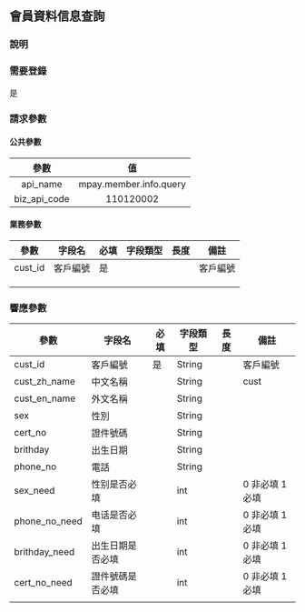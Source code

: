 ## 會員資料信息查詢

### 說明



### 需要登錄

是

### 請求參數

#### 公共參數

|     參數     |           值           |
| :----------: | :--------------------: |
|   api_name   | mpay.member.info.query |
| biz_api_code |       110120002        |

#### 業務參數

| 參數    | 字段名   | 必填 | 字段類型 | 長度 | 備註     |
| ------- | -------- | ---- | -------- | ---- | -------- |
| cust_id | 客戶編號 | 是   |          |      | 客戶編號 |
|         |          |      |          |      |          |
|         |          |      |          |      |          |
|         |          |      |          |      |          |

### 響應參數

| 參數          | 字段名           | 必填 | 字段類型 | 長度 | 備註           |
| ------------- | ---------------- | ---- | -------- | ---- | -------------- |
| cust_id       | 客戶編號         | 是   | String   |      | 客戶編號       |
| cust_zh_name  | 中文名稱         |      | String   |      | cust           |
| cust_en_name  | 外文名稱         |      | String   |      |                |
| sex           | 性別             |      | String   |      |                |
| cert_no       | 證件號碼         |      | String   |      |                |
| brithday      | 出生日期         |      | String   |      |                |
| phone_no      | 電話             |      | String   |      |                |
| sex_need      | 性别是否必填     |      | int      |      | 0 非必填 1必填 |
| phone_no_need | 电话是否必填     |      | int      |      | 0 非必填 1必填 |
| brithday_need | 出生日期是否必填 |      | int      |      | 0 非必填 1必填 |
| cert_no_need  | 證件號碼是否必填 |      | int      |      | 0 非必填 1必填 |
|               |                  |      |          |      |                |